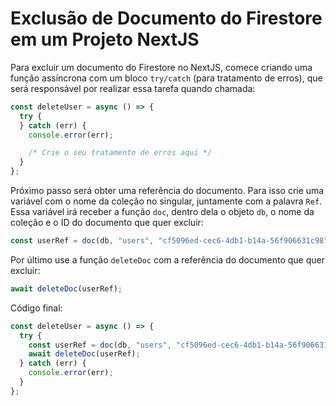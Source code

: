 # Exclusão de Documento do Firestore em um Projeto NextJS

Para excluir um documento do Firestore no NextJS, comece criando uma função assíncrona com um bloco `try/catch` (para tratamento de erros), que será responsável por realizar essa tarefa quando chamada:

```typescript
const deleteUser = async () => {
  try {
  } catch (err) {
    console.error(err);

    /* Crie o seu tratamento de erros aqui */
  }
};
```

Próximo passo será obter uma referência do documento.
Para isso crie uma variável com o nome da coleção no singular, juntamente com a palavra `Ref`.
Essa variável irá receber a função `doc`, dentro dela o objeto `db`, o nome da coleção e o ID do documento que quer excluir:

```typescript
const userRef = doc(db, "users", "cf5096ed-cec6-4db1-b14a-56f906631c98");
```

Por último use a função `deleteDoc` com a referência do documento que quer excluir:

```typescript
await deleteDoc(userRef);
```

Código final:

```typescript
const deleteUser = async () => {
  try {
    const userRef = doc(db, "users", "cf5096ed-cec6-4db1-b14a-56f906631c98");
    await deleteDoc(userRef);
  } catch (err) {
    console.error(err);
  }
};
```
